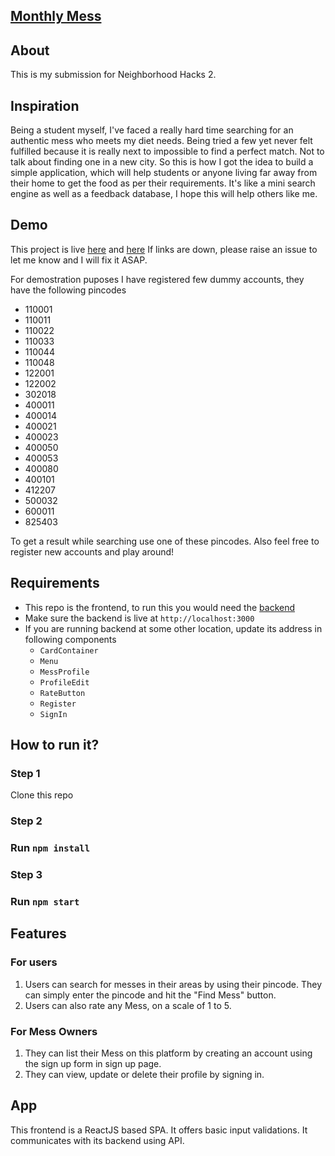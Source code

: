 ## [Monthly Mess](https://projects.myankpraksh.me/monthlymess/)

## About
This is my submission for Neighborhood Hacks 2.

## Inspiration
Being a student myself, I've faced a really hard time searching for an authentic mess who meets my diet needs. Being tried a few yet never felt fulfilled because it is really next to impossible to find a perfect match. Not to talk about finding one in a new city.
So this is how I got the idea to build a simple application, which will help students or anyone living far away from their home to get the food as per their requirements.
It's like a mini search engine as well as a feedback database, I hope this will help others like me.

## Demo
This project is live [here](https://projects.myankpraksh.me/monthlymess/) and [here](https://monthlymess.compare)
If links are down, please raise an issue to let me know and I will fix it ASAP.

For demostration puposes I have registered few dummy accounts, they have the following pincodes
 * 110001
 * 110011
 * 110022
 * 110033
 * 110044
 * 110048
 * 122001
 * 122002
 * 302018
 * 400011
 * 400014
 * 400021
 * 400023
 * 400050
 * 400053
 * 400080
 * 400101
 * 412207
 * 500032
 * 600011
 * 825403
 
 To get a result while searching use one of these pincodes. Also feel free to register new accounts and play around!

## Requirements
* This repo is the frontend, to run this you would need the [backend](https://github.com/myankpraksh/monthly-mess-back)
* Make sure the backend is live at `http://localhost:3000`
* If you are running backend at some other location, update its address in following components
  * `CardContainer`
  * `Menu`
  * `MessProfile`
  * `ProfileEdit`
  * `RateButton`
  * `Register`
  * `SignIn`

## How to run it?
### Step 1
Clone this repo
### Step 2
### Run `npm install`
### Step 3
### Run `npm start`

## Features

### For users
1. Users can search for messes in their areas by using their pincode. They can simply enter the pincode and hit the "Find Mess" button.
2. Users can also rate any Mess, on a scale of 1 to 5.

### For Mess Owners
1. They can list their Mess on this platform by creating an account using the sign up form in sign up page.
2. They can view, update or delete their profile by signing in.

## App
This frontend is a ReactJS based SPA. It offers basic input validations. It communicates with its backend using API.
